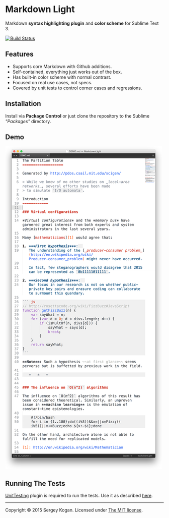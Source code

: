 Markdown Light
==============

Markdown **syntax highlighting plugin** and **color scheme** for Sublime Text 3.

[![Build Status](https://travis-ci.org/sekogan/MarkdownLight.svg)](https://travis-ci.org/sekogan/MarkdownLight)

Features
--------

- Supports core Markdown with Github additions.
- Self-contained, everything just works out of the box.
- Has built-in color scheme with normal contrast.
- Focused on real use cases, not specs.
- Covered by unit tests to control corner cases and regressions.

Installation
------------

Install via **Package Control** or just clone the repository to the Sublime *"Packages"* directory.

Demo
----

![](demo/demo.png)

Running The Tests
-----------------

[UnitTesting][] plugin is required to run the tests. Use it as described [here][UnitTestingReadme].

[UnitTesting]: https://github.com/randy3k/UnitTesting
[UnitTestingReadme]: https://github.com/randy3k/UnitTesting-example/blob/master/README.md

---

Copyright &copy; 2015 Sergey Kogan.
Licensed under [The MIT license](LICENSE).

